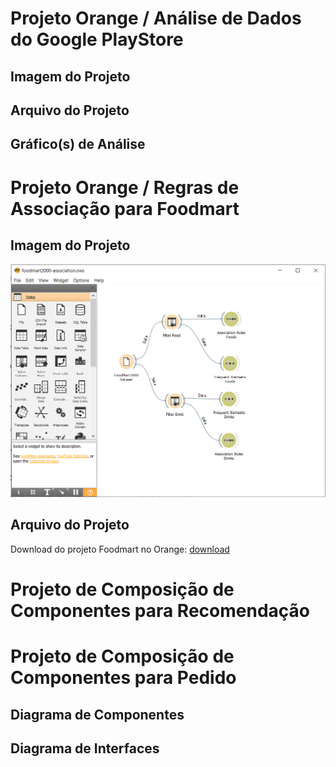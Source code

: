 # Projeto Orange / Análise de Dados do Google PlayStore

## Imagem do Projeto

## Arquivo do Projeto

## Gráfico(s) de Análise

# Projeto Orange / Regras de Associação para Foodmart

## Imagem do Projeto

![captura de tela do projeto Foodmart no Orange](images/foodmart2000-orange-prtsc.png)

## Arquivo do Projeto

Download do projeto Foodmart no Orange: [download](orange/foodmart2000-association.ows)

# Projeto de Composição de Componentes para Recomendação

# Projeto de Composição de Componentes para Pedido

## Diagrama de Componentes

## Diagrama de Interfaces
